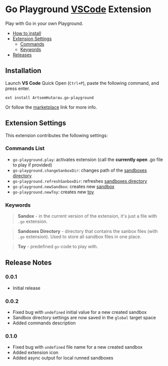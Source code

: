 # Go Playground [VSCode](https://code.visualstudio.com/) Extension

Play with Go in your own Playground.

- [How to install](#installation)
- [Extension Settings](#extension-settings)
  - [Commands](#commands-list)
  - [Keywords](#keywords)
- [Releases]()

## Installation

Launch __VS Code__ Quick Open (`Ctrl+P`), paste the following command, and press enter.
```
ext install ArtsemHutarau.go-playground
```

Or follow the [marketplace](https://marketplace.visualstudio.com/items?itemName=ArtsemHutarau.go-playground) link for more info.

## Extension Settings

This extension contributes the following settings:

### Commands List

* `go-playground.play`: activates extension (call the **currently open** .go file to play if provided)
* `go-playground.changeSanboxDir`: changes path of the [sandboxes directory](#keywords)
* `go-playground.refreshSanboxDir`: refreshes [sandboxes directory](#keywords)
* `go-playground.newSandbox`: creates new [sandbox](#keywords)
* `go-playground.newToy`: creates new [toy](#keywords)

### Keywords

> **Sandox** - in the current version of the extension, it's just a file with `.go` extension.

> **Sandoxes Directory** - directory that contains the sanbox files (with `.go` extension). Used to store all sandbox files in one place.

> **Toy** - predefined `go`-code to play with.

## Release Notes

### 0.0.1

- Initial release

### 0.0.2

- Fixed bug with `undefined` initial value for a new created sandbox
- Sandbox directory settings are now saved in the `global` target space
- Added commands description

### 0.1.0

- Fixed bug with `undefined` file name for a new created sandbox
- Added extension icon
- Added async output for local runned sandboxes
